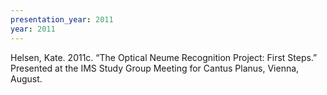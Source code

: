 ```yaml
---
presentation_year: 2011
year: 2011
---
```


Helsen, Kate. 2011c. “The Optical Neume Recognition Project: First Steps.” Presented at the IMS Study Group Meeting for Cantus Planus, Vienna, August.